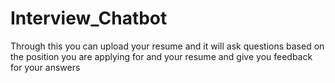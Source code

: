 # Interview_Chatbot
Through this you can upload your resume and it will ask questions based on the position you are applying for and your resume and give you feedback for your answers
